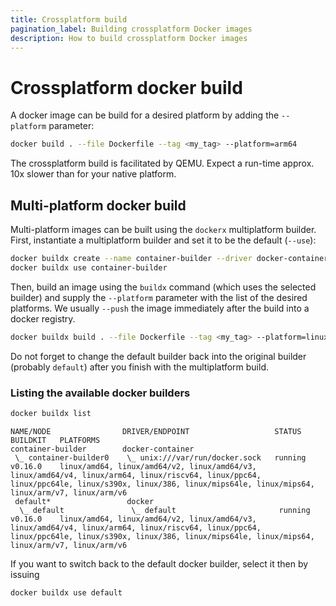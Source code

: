 ```yaml
---
title: Crossplatform build
pagination_label: Building crossplatform Docker images
description: How to build crossplatform Docker images
---
```


# Crossplatform docker build

A docker image can be build for a desired platform by adding the `--platform` parameter:

```bash
docker build . --file Dockerfile --tag <my_tag> --platform=arm64
```

The crossplatform build is facilitated by QEMU.
Expect a run-time approx. 10x slower than for your native platform.

## Multi-platform docker build

Multi-platform images can be built using the `dockerx` multiplatform builder.
First, instantiate a multiplatform builder and set it to be the default (`--use`):

```bash
docker buildx create --name container-builder --driver docker-container --bootstrap --use
docker buildx use container-builder
```

Then, build an image using the `buildx` command (which uses the selected builder) and supply the `--platform` parameter with the list of the desired platforms.
We usually `--push` the image immediately after the build into a docker registry.

```bash
docker buildx build . --file Dockerfile --tag <my_tag> --platform=linux/arm64,linux/amd64 --push
```

Do not forget to change the default builder back into the original builder (probably `default`) after you finish with the multiplatform build.

### Listing the available docker builders

```bash
docker buildx list
```

```
NAME/NODE                DRIVER/ENDPOINT                   STATUS    BUILDKIT   PLATFORMS
container-builder        docker-container
 \_ container-builder0    \_ unix:///var/run/docker.sock   running   v0.16.0    linux/amd64, linux/amd64/v2, linux/amd64/v3, linux/amd64/v4, linux/arm64, linux/riscv64, linux/ppc64, linux/ppc64le, linux/s390x, linux/386, linux/mips64le, linux/mips64, linux/arm/v7, linux/arm/v6
 default*                 docker
  \_ default               \_ default                       running   v0.16.0    linux/amd64, linux/amd64/v2, linux/amd64/v3, linux/amd64/v4, linux/arm64, linux/riscv64, linux/ppc64, linux/ppc64le, linux/s390x, linux/386, linux/mips64le, linux/mips64, linux/arm/v7, linux/arm/v6
````

If you want to switch back to the default docker builder, select it then by issuing
```bash
docker buildx use default
```

